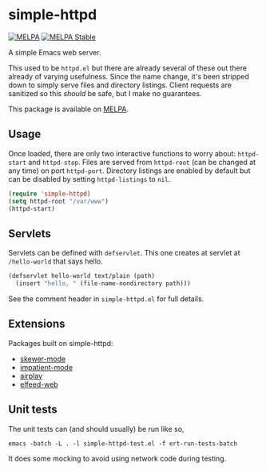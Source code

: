 # simple-httpd

[![MELPA](http://melpa.org/packages/simple-httpd-badge.svg)](http://melpa.org/#/simple-httpd)
[![MELPA Stable](http://stable.melpa.org/packages/simple-httpd-badge.svg)](http://stable.melpa.org/#/simple-httpd)

A simple Emacs web server.

This used to be `httpd.el` but there are already several of these out
there already of varying usefulness. Since the name change, it's been
stripped down to simply serve files and directory listings. Client
requests are sanitized so this *should* be safe, but I make no
guarantees.

This package is available on [MELPA](http://melpa.milkbox.net/).

## Usage

Once loaded, there are only two interactive functions to worry about:
`httpd-start` and `httpd-stop`. Files are served from `httpd-root`
(can be changed at any time) on port `httpd-port`. Directory listings
are enabled by default but can be disabled by setting `httpd-listings`
to `nil`.

```cl
(require 'simple-httpd)
(setq httpd-root "/var/www")
(httpd-start)
```

## Servlets

Servlets can be defined with `defservlet`. This one creates at servlet
at `/hello-world` that says hello.

```cl
(defservlet hello-world text/plain (path)
  (insert "hello, " (file-name-nondirectory path)))
```

See the comment header in `simple-httpd.el` for full details.

## Extensions

Packages built on simple-httpd:

 * [skewer-mode](https://github.com/skeeto/skewer-mode)
 * [impatient-mode](https://github.com/netguy204/imp.el)
 * [airplay](https://github.com/gongo/airplay-el)
 * [elfeed-web](https://github.com/skeeto/elfeed)

## Unit tests

The unit tests can (and should usually) be run like so,

    emacs -batch -L . -l simple-httpd-test.el -f ert-run-tests-batch

It does some mocking to avoid using network code during testing.
